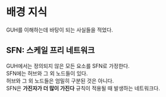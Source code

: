 # 배경 지식
GUH를 이해하는데 바탕이 되는 사실들을 적었다.

## SFN: 스케일 프리 네트워크
GUH에서는 정의되지 않은 모든 요소를 SFN로 가정한다.  
SFN에는 허브와 그 외 노드들이 있다.  
허브와 그 외 노드들은 엄밀히 구분된 것은 아니다.  
SFN은 **가진자가 더 많이 가진다** 규칙이 적용될 때 발생하는 네트워크다.  
